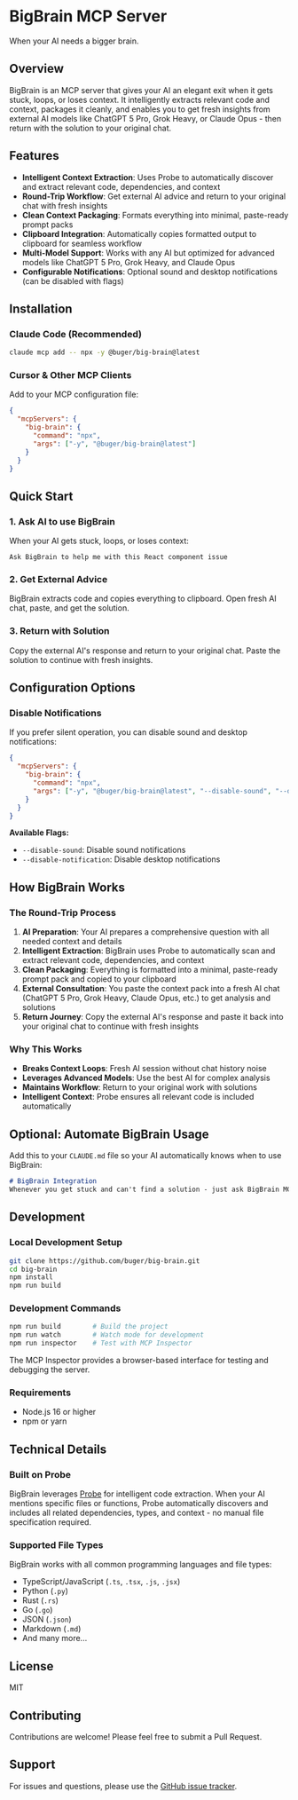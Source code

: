 # BigBrain MCP Server

When your AI needs a bigger brain.

## Overview

BigBrain is an MCP server that gives your AI an elegant exit when it gets stuck, loops, or loses context. It intelligently extracts relevant code and context, packages it cleanly, and enables you to get fresh insights from external AI models like ChatGPT 5 Pro, Grok Heavy, or Claude Opus - then return with the solution to your original chat.

## Features

- **Intelligent Context Extraction**: Uses Probe to automatically discover and extract relevant code, dependencies, and context
- **Round-Trip Workflow**: Get external AI advice and return to your original chat with fresh insights
- **Clean Context Packaging**: Formats everything into minimal, paste-ready prompt packs
- **Clipboard Integration**: Automatically copies formatted output to clipboard for seamless workflow
- **Multi-Model Support**: Works with any AI but optimized for advanced models like ChatGPT 5 Pro, Grok Heavy, and Claude Opus
- **Configurable Notifications**: Optional sound and desktop notifications (can be disabled with flags)

## Installation

### Claude Code (Recommended)
```bash
claude mcp add -- npx -y @buger/big-brain@latest
```

### Cursor & Other MCP Clients
Add to your MCP configuration file:
```json
{
  "mcpServers": {
    "big-brain": {
      "command": "npx",
      "args": ["-y", "@buger/big-brain@latest"]
    }
  }
}
```

## Quick Start

### 1. Ask AI to use BigBrain

When your AI gets stuck, loops, or loses context:

```
Ask BigBrain to help me with this React component issue
```

### 2. Get External Advice

BigBrain extracts code and copies everything to clipboard. Open fresh AI chat, paste, and get the solution.

### 3. Return with Solution

Copy the external AI's response and return to your original chat. Paste the solution to continue with fresh insights.

## Configuration Options

### Disable Notifications

If you prefer silent operation, you can disable sound and desktop notifications:

```json
{
  "mcpServers": {
    "big-brain": {
      "command": "npx",
      "args": ["-y", "@buger/big-brain@latest", "--disable-sound", "--disable-notification"]
    }
  }
}
```

**Available Flags:**
- `--disable-sound`: Disable sound notifications
- `--disable-notification`: Disable desktop notifications

## How BigBrain Works

### The Round-Trip Process

1. **AI Preparation**: Your AI prepares a comprehensive question with all needed context and details
2. **Intelligent Extraction**: BigBrain uses Probe to automatically scan and extract relevant code, dependencies, and context
3. **Clean Packaging**: Everything is formatted into a minimal, paste-ready prompt pack and copied to your clipboard
4. **External Consultation**: You paste the context pack into a fresh AI chat (ChatGPT 5 Pro, Grok Heavy, Claude Opus, etc.) to get analysis and solutions
5. **Return Journey**: Copy the external AI's response and paste it back into your original chat to continue with fresh insights

### Why This Works

- **Breaks Context Loops**: Fresh AI session without chat history noise
- **Leverages Advanced Models**: Use the best AI for complex analysis
- **Maintains Workflow**: Return to your original work with solutions
- **Intelligent Context**: Probe ensures all relevant code is included automatically

## Optional: Automate BigBrain Usage

Add this to your `CLAUDE.md` file so your AI automatically knows when to use BigBrain:

```markdown
# BigBrain Integration
Whenever you get stuck and can't find a solution - just ask BigBrain MCP for advice.
```

## Development

### Local Development Setup

```bash
git clone https://github.com/buger/big-brain.git
cd big-brain
npm install
npm run build
```

### Development Commands

```bash
npm run build        # Build the project
npm run watch        # Watch mode for development
npm run inspector    # Test with MCP Inspector
```

The MCP Inspector provides a browser-based interface for testing and debugging the server.

### Requirements

- Node.js 16 or higher
- npm or yarn

## Technical Details

### Built on Probe

BigBrain leverages [Probe](https://probeai.dev/) for intelligent code extraction. When your AI mentions specific files or functions, Probe automatically discovers and includes all related dependencies, types, and context - no manual file specification required.

### Supported File Types

BigBrain works with all common programming languages and file types:
- TypeScript/JavaScript (`.ts`, `.tsx`, `.js`, `.jsx`)
- Python (`.py`)
- Rust (`.rs`)
- Go (`.go`)
- JSON (`.json`)
- Markdown (`.md`)
- And many more...

## License

MIT

## Contributing

Contributions are welcome! Please feel free to submit a Pull Request.

## Support

For issues and questions, please use the [GitHub issue tracker](https://github.com/buger/big-brain/issues).
